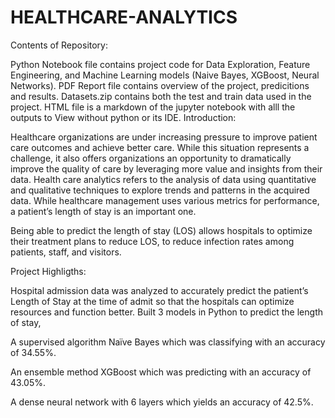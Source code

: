 # HEALTHCARE-ANALYTICS
Contents of Repository:

Python Notebook file contains project code for Data Exploration, Feature Engineering, and Machine Learning models (Naive Bayes, XGBoost, Neural Networks).
PDF Report file contains overview of the project, predicitions and results.
Datasets.zip contains both the test and train data used in the project.
HTML file is a markdown of the jupyter notebook with alll the outputs to View without python or its IDE.
Introduction:

Healthcare organizations are under increasing pressure to improve patient care outcomes and achieve better care. While this situation represents a challenge, it also offers organizations an opportunity to dramatically improve the quality of care by leveraging more value and insights from their data. Health care analytics refers to the analysis of data using quantitative and qualitative techniques to explore trends and patterns in the acquired data. While healthcare management uses various metrics for performance, a patient’s length of stay is an important one.

Being able to predict the length of stay (LOS) allows hospitals to optimize their treatment plans to reduce LOS, to reduce infection rates among patients, staff, and visitors.

Project Highligths:

Hospital admission data was analyzed to accurately predict the patient’s Length of Stay at the time of admit so that the hospitals can optimize resources and function better. Built 3 models in Python to predict the length of stay,

A supervised algorithm Naïve Bayes which was classifying with an accuracy of 34.55%.

An ensemble method XGBoost which was predicting with an accuracy of 43.05%.

A dense neural network with 6 layers which yields an accuracy of 42.5%.
